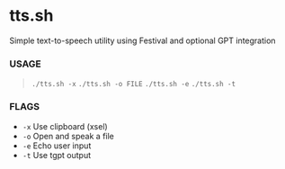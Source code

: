 # tts.sh
Simple text-to-speech utility using Festival and optional GPT integration

### USAGE
> `./tts.sh -x`
> `./tts.sh -o FILE`
> `./tts.sh -e`
> `./tts.sh -t`

### FLAGS
-  `-x`    Use clipboard (xsel)
-  `-o`    Open and speak a file
-  `-e`    Echo user input
-  `-t`    Use tgpt output
